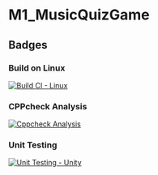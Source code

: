 # M1_MusicQuizGame
## Badges
### Build on Linux
[![Build CI - Linux](https://github.com/Anbarasi-A/M1_MusicQuizGame/actions/workflows/c-cpp.yml/badge.svg)](https://github.com/Anbarasi-A/M1_MusicQuizGame/actions/workflows/c-cpp.yml)
### CPPcheck Analysis
[![Cppcheck Analysis](https://github.com/Anbarasi-A/M1_MusicQuizGame/actions/workflows/cppcheck_analysis.yml/badge.svg)](https://github.com/Anbarasi-A/M1_MusicQuizGame/actions/workflows/cppcheck_analysis.yml)
### Unit Testing
[![Unit Testing - Unity](https://github.com/Anbarasi-A/M1_MusicQuizGame/actions/workflows/unittesting.yml/badge.svg)](https://github.com/Anbarasi-A/M1_MusicQuizGame/actions/workflows/unittesting.yml)

